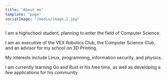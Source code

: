 ```yaml
---
title: "About me"
template: "page"
socialImage: "/media/image-2.jpg"
---
```


I am a highschool student, planning to enter the field of Computer Science.

I am an executive of the VEX Robotics Club, the Computer Science Club, and an advisor for my school on 3D Printing.

My interests include Linux, programming, information security, and physics.

I am currently learning Go and Rust in his free time, as well as developing a few applications for his community.